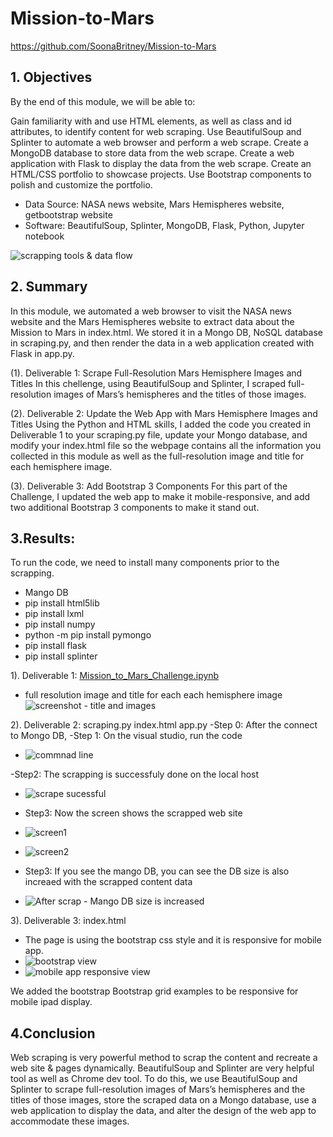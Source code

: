 # Mission-to-Mars


https://github.com/SoonaBritney/Mission-to-Mars



## 1. Objectives

By the end of this module, we will be able to:

Gain familiarity with and use HTML elements, as well as class and id attributes, to identify content for web scraping.
Use BeautifulSoup and Splinter to automate a web browser and perform a web scrape.
Create a MongoDB database to store data from the web scrape.
Create a web application with Flask to display the data from the web scrape.
Create an HTML/CSS portfolio to showcase projects.
Use Bootstrap components to polish and customize the portfolio.

- Data Source: NASA news website, Mars Hemispheres website, getbootstrap website
- Software: BeautifulSoup, Splinter, MongoDB, Flask, Python, Jupyter notebook

![scrapping tools & data flow](https://github.com/SoonaBritney/Mission-to-Mars/blob/main/scrapping_tools.png)

## 2. Summary
In this module, we automated a web browser to visit the NASA news website and the Mars Hemispheres website to extract data about the Mission to Mars in index.html. We stored it in a Mongo DB, NoSQL database in scraping.py, and then render the data in a web application created with Flask in app.py.

(1). Deliverable 1: Scrape Full-Resolution Mars Hemisphere Images and Titles
In this chellenge, using BeautifulSoup and Splinter, I scraped full-resolution images of Mars’s hemispheres and the titles of those images.

(2). Deliverable 2: Update the Web App with Mars Hemisphere Images and Titles
Using the Python and HTML skills, I added the code you created in Deliverable 1 to your scraping.py file, update your Mongo database, and modify your index.html file so the webpage contains all the information you collected in this module as well as the full-resolution image and title for each hemisphere image.

(3). Deliverable 3: Add Bootstrap 3 Components
For this part of the Challenge, I updated the web app to make it mobile-responsive, and add two additional Bootstrap 3 components to make it stand out.


## 3.Results:
To run the code, we need to install many components prior to the scrapping.
- Mango DB
- pip install html5lib
- pip install lxml
- pip install numpy 
- python -m pip install pymongo
- pip install flask
- pip install splinter

1). Deliverable 1: 
[Mission_to_Mars_Challenge.ipynb](https://github.com/SoonaBritney/Mission-to-Mars/blob/main/Mission_to_Mars_Challenge.ipynb)

- full resolution image and title for each each hemisphere image
![screenshot - title and images](https://github.com/SoonaBritney/Mission-to-Mars/blob/main/Capture_hemisphere_image_title_path.PNG) 

2). Deliverable 2: 
scraping.py
index.html
app.py
-Step 0: After the  connect to Mongo DB, 
-Step 1: On the visual studio, run the code
- ![commnad line](https://github.com/SoonaBritney/Mission-to-Mars/blob/main/Capture_commandline_VS.PNG) 

-Step2: The scrapping is successfuly done on the local host
- ![scrape sucessful](https://github.com/SoonaBritney/Mission-to-Mars/blob/main/Capture_scrapping_successful.PNG)

- Step3: Now the screen shows the scrapped web site
- ![screen1](https://github.com/SoonaBritney/Mission-to-Mars/blob/main/Capture_scrapped_result3.PNG)
- ![screen2](https://github.com/SoonaBritney/Mission-to-Mars/blob/main/Capture_scrapped_result4.PNG)

- Step3: If you see the mango DB, you can see the DB size is also increaed with the scrapped content data
- ![After scrap - Mango DB size is increased](https://github.com/SoonaBritney/Mission-to-Mars/blob/main/Capture_mongo_scrapped3.PNG)


3). Deliverable 3: 
index.html
- The page is using the bootstrap css style and it is responsive for mobile app.
- ![bootstrap view](https://github.com/SoonaBritney/Mission-to-Mars/blob/main/Capture_scrapped_result5.PNG) 
- ![mobile app responsive view](https://github.com/SoonaBritney/Mission-to-Mars/blob/main/Capture_scrapped_responsive.PNG) 

We added the bootstrap Bootstrap grid examples to be responsive for mobile ipad display.

## 4.Conclusion
Web scraping is very powerful method to scrap the content and recreate a web site & pages dynamically. BeautifulSoup and Splinter are very helpful tool  as well as Chrome dev tool. To do this, we use BeautifulSoup and Splinter to scrape full-resolution images of Mars’s hemispheres and the titles of those images, store the scraped data on a Mongo database, use a web application to display the data, and alter the design of the web app to accommodate these images.



